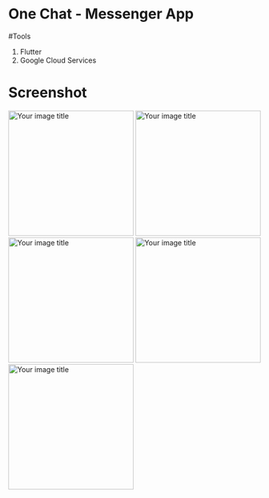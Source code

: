 # One Chat - Messenger App

#Tools
1. Flutter
2. Google Cloud Services

# Screenshot
<img src="https://user-images.githubusercontent.com/49263226/203301517-df0ec639-7c6e-4d4e-9cab-d06b94c748d4.jpeg" alt="Your image title" width="250"/>
<img src="https://user-images.githubusercontent.com/49263226/203300549-5cf9de60-1ff9-48dd-aea6-6f4b82bc7a6d.jpeg" alt="Your image title" width="250"/>
<img src="https://user-images.githubusercontent.com/49263226/203300924-52c77f37-405e-4fd8-82eb-dc63db66de91.jpeg" alt="Your image title" width="250"/>
<img src="https://user-images.githubusercontent.com/49263226/203301028-60dcd3b3-c1b2-4d9f-84b9-b7a6223d0aee.jpeg" alt="Your image title" width="250"/>
<img src="https://user-images.githubusercontent.com/49263226/203301132-048391a1-867c-490d-9a83-ca4614c069cf.jpeg" alt="Your image title" width="250"/>







